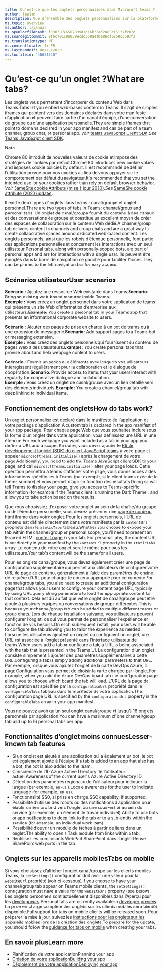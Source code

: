 ```yaml
---
title: Qu’est-ce que les onglets personnalisés dans Microsoft teams ?
author: laujan
description: Vue d’ensemble des onglets personnalisés sur la plateforme Microsoft teams
ms.topic: overview
ms.author: lajanuar
ms.openlocfilehash: f338387e658733981c16b36ed2a05c15132fc87c
ms.sourcegitcommit: 9fbc701a9a039ecdc360aefbe86df52b9c3593f3
ms.translationtype: MT
ms.contentlocale: fr-FR
ms.lasthandoff: 08/12/2020
ms.locfileid: "46651940"
---
```

# <a name="what-are-tabs"></a><span data-ttu-id="bb568-103">Qu’est-ce qu’un onglet ?</span><span class="sxs-lookup"><span data-stu-id="bb568-103">What are tabs?</span></span>

<span data-ttu-id="bb568-104">Les onglets vous permettent d’incorporer du contenu Web dans Teams.</span><span class="sxs-lookup"><span data-stu-id="bb568-104">Tabs let you embed web-based content in Teams.</span></span> <span data-ttu-id="bb568-105">Il s’agit de simples iframes qui pointent vers des domaines déclarés dans votre manifeste d’application et peuvent faire partie d’un canal d’équipe, d’une conversation de groupe ou d’une application personnelle.</span><span class="sxs-lookup"><span data-stu-id="bb568-105">They are simple iframes that point to domains declared in your app manifest and can be part of a team channel, group chat, or personal app.</span></span> <span data-ttu-id="bb568-106">*Voir* [teams JavaScript Client SDK](/javascript/api/overview/msteams-client).</span><span class="sxs-lookup"><span data-stu-id="bb568-106">*See* [Teams JavaScript client SDK](/javascript/api/overview/msteams-client).</span></span>

> [!NOTE]
> <span data-ttu-id="bb568-107">Chrome 80 introduit de nouvelles valeurs de cookie et impose des stratégies de cookies par défaut.</span><span class="sxs-lookup"><span data-stu-id="bb568-107">Chrome 80 introduces new cookie values and imposes cookie policies by default.</span></span> <span data-ttu-id="bb568-108">Il est recommandé de définir l’utilisation prévue pour vos cookies au lieu de vous appuyer sur le comportement par défaut du navigateur.</span><span class="sxs-lookup"><span data-stu-id="bb568-108">It's recommended that you set the intended use for your cookies rather than rely on default browser behavior.</span></span> <span data-ttu-id="bb568-109">*Voir* [SameSite cookie Attribute (mise à jour 2020)](../../resources/samesite-cookie-update.md).</span><span class="sxs-lookup"><span data-stu-id="bb568-109">*See* [SameSite cookie attribute (2020 update)](../../resources/samesite-cookie-update.md).</span></span>

<span data-ttu-id="bb568-110">Il existe deux types d’onglets dans teams : canal/groupe et onglet personnel.</span><span class="sxs-lookup"><span data-stu-id="bb568-110">There are two types of tabs in Teams: channel/group and personal tabs.</span></span> <span data-ttu-id="bb568-111">Un onglet de canal/groupe fournit du contenu à des canaux et des conversations de groupe et constitue un excellent moyen de créer des espaces de collaboration sur le contenu Web dédié.</span><span class="sxs-lookup"><span data-stu-id="bb568-111">A channel/group tab delivers content to channels and group chats and are a great way to create collaborative spaces around dedicated web-based content.</span></span> <span data-ttu-id="bb568-112">Les onglets personnels, ainsi que les robots d’étendue personnelle, font partie des applications personnelles et concernent les interactions avec un seul utilisateur.</span><span class="sxs-lookup"><span data-stu-id="bb568-112">Personal tabs, along with personally-scoped bots, are part of personal apps and are for interactions with a single user.</span></span> <span data-ttu-id="bb568-113">Ils peuvent être épinglés dans la barre de navigation de gauche pour faciliter l’accès.</span><span class="sxs-lookup"><span data-stu-id="bb568-113">They can be pinned to the left navigation bar for easy access.</span></span>

## <a name="user-scenarios"></a><span data-ttu-id="bb568-114">Scénarios utilisateur</span><span class="sxs-lookup"><span data-stu-id="bb568-114">User scenarios</span></span>

<span data-ttu-id="bb568-115">**Scénario :** Ajoutez une ressource Web existante dans Teams.</span><span class="sxs-lookup"><span data-stu-id="bb568-115">**Scenario:** Bring an existing web-based resource inside Teams.</span></span> \
<span data-ttu-id="bb568-116">**Exemple :** Vous créez un onglet personnel dans votre application de teams qui présente un site Web d’information d’entreprise aux utilisateurs.</span><span class="sxs-lookup"><span data-stu-id="bb568-116">**Example:** You create a personal tab in your Teams app that presents an informational corporate website to users.</span></span>

<span data-ttu-id="bb568-117">**Scénario :** Ajouter des pages de prise en charge à un bot de teams ou à une extension de messagerie.</span><span class="sxs-lookup"><span data-stu-id="bb568-117">**Scenario:** Add support pages to a Teams bot or messaging extension.</span></span> \
<span data-ttu-id="bb568-118">**Exemple :** Vous créez des onglets personnels qui fournissent du contenu de pages Web à des utilisateurs.</span><span class="sxs-lookup"><span data-stu-id="bb568-118">**Example:** You create personal tabs that provide about and help webpage content to users.</span></span>

<span data-ttu-id="bb568-119">**Scénario :** Fournir un accès aux éléments avec lesquels vos utilisateurs interagissent régulièrement pour la collaboration et le dialogue de coopération.</span><span class="sxs-lookup"><span data-stu-id="bb568-119">**Scenario:** Provide access to items that your users interact with regularly for cooperative dialogue and collaboration.</span></span> \
<span data-ttu-id="bb568-120">**Exemple :** Vous créez un onglet de canal/groupe avec un lien détaillé vers des éléments individuels.</span><span class="sxs-lookup"><span data-stu-id="bb568-120">**Example:** You create a channel/group tab with deep linking to individual items.</span></span>

## <a name="how-do-tabs-work"></a><span data-ttu-id="bb568-121">Fonctionnement des onglets</span><span class="sxs-lookup"><span data-stu-id="bb568-121">How do tabs work?</span></span>

<span data-ttu-id="bb568-122">Un onglet personnalisé est déclaré dans le manifeste de l’application de votre package d’application.</span><span class="sxs-lookup"><span data-stu-id="bb568-122">A custom tab is declared in the app manifest of your app package.</span></span> <span data-ttu-id="bb568-123">Pour chaque page Web que vous souhaitez inclure sous la forme d’un onglet dans votre application, vous définissez une URL et une étendue.</span><span class="sxs-lookup"><span data-stu-id="bb568-123">For each webpage you want included as a tab in your app you define a URL and a scope.</span></span> <span data-ttu-id="bb568-124">En outre, vous devez ajouter le [Kit de développement logiciel (SDK) du client JavaScript teams](/javascript/api/overview/msteams-client) à votre page et appeler `microsoftTeams.initialize()` après le chargement de votre page.</span><span class="sxs-lookup"><span data-stu-id="bb568-124">Additionally, you need to add the [Teams JavaScript client SDK](/javascript/api/overview/msteams-client) to your page, and call `microsoftTeams.initialize()` after your page loads.</span></span> <span data-ttu-id="bb568-125">Cette opération permettra à teams d’afficher votre page, vous donne accès à des informations spécifiques à Teams (par exemple, si le client teams exécute le thème sombre) et vous permet d’agir en fonction des résultats.</span><span class="sxs-lookup"><span data-stu-id="bb568-125">Doing so will tell Teams to display your page, give you access to Teams-specific information (for example if the Teams client is running the Dark Theme), and allow you to take action based on the results.</span></span>

<span data-ttu-id="bb568-126">Que vous choisissiez d’exposer votre onglet au sein de la chaîne/du groupe ou de l’étendue personnelle, vous devrez présenter une [page de contenu](~/tabs/how-to/create-tab-pages/content-page.md) html iframe dans votre onglet. Pour les onglets personnels, l’URL de contenu est définie directement dans votre manifeste par la `contentUrl` propriété dans le `staticTabs` tableau.</span><span class="sxs-lookup"><span data-stu-id="bb568-126">Whether you choose to expose your tab within the channel/group or personal scope, you'll need to present an IFramed HTML [content page](~/tabs/how-to/create-tab-pages/content-page.md) in your tab. For personal tabs, the content URL is set directly in your manifest by the `contentUrl` property in the `staticTabs` array.</span></span> <span data-ttu-id="bb568-127">Le contenu de votre onglet sera le même pour tous les utilisateurs.</span><span class="sxs-lookup"><span data-stu-id="bb568-127">Your tab's content will be the same for all users.</span></span>

<span data-ttu-id="bb568-128">Pour les onglets canal/groupe, vous devez également créer une page de configuration supplémentaire qui permet aux utilisateurs de configurer votre URL de page de contenu, généralement à l’aide des paramètres de chaîne de requête d’URL pour charger le contenu approprié pour ce contexte.</span><span class="sxs-lookup"><span data-stu-id="bb568-128">For channel/group tabs, you also need to create an additional configuration page that allows your users to configure your content page URL, typically by using URL query string parameters to load the appropriate content for that context.</span></span> <span data-ttu-id="bb568-129">Cela est dû au fait que votre onglet de canal/groupe peut être ajouté à plusieurs équipes ou conversations de groupe différentes.</span><span class="sxs-lookup"><span data-stu-id="bb568-129">This is because your channel/group tab can be added to multiple different teams or group chats.</span></span> <span data-ttu-id="bb568-130">Lors de chaque installation suivante, vos utilisateurs peuvent configurer l’onglet, ce qui vous permet de personnaliser l’expérience en fonction de vos besoins.</span><span class="sxs-lookup"><span data-stu-id="bb568-130">On each subsequent install, your users will be able to configure the tab allowing you to tailor the experience as needed.</span></span> <span data-ttu-id="bb568-131">Lorsque les utilisateurs ajoutent un onglet ou configurent un onglet, une URL est associée à l’onglet présenté dans l’interface utilisateur de teams.</span><span class="sxs-lookup"><span data-stu-id="bb568-131">When users add a tab or configure a tab, a URL is being associated with the tab that is presented in the Teams UI.</span></span> <span data-ttu-id="bb568-132">La configuration d’un onglet consiste simplement à ajouter des paramètres supplémentaires à cette URL.</span><span class="sxs-lookup"><span data-stu-id="bb568-132">Configuring a tab is simply adding additional parameters to that URL.</span></span> <span data-ttu-id="bb568-133">Par exemple, lorsque vous ajoutez l’onglet de la carte DevOps Azure, la page Configuration vous permet de choisir la carte chargée par l’onglet.</span><span class="sxs-lookup"><span data-stu-id="bb568-133">For example, when you add the Azure DevOps board tab the configuration page allows you to choose which board the tab will load.</span></span> <span data-ttu-id="bb568-134">L’URL de la page de configuration est spécifiée par la  `configurationUrl` propriété dans le `configurableTabs` tableau dans le manifeste de votre application.</span><span class="sxs-lookup"><span data-stu-id="bb568-134">The configuration page URL is specified by the  `configurationUrl` property in the `configurableTabs` array in your app manifest.</span></span>

<span data-ttu-id="bb568-135">Vous ne pouvez avoir qu’un seul onglet canal/groupe et jusqu’à 16 onglets personnels par application.</span><span class="sxs-lookup"><span data-stu-id="bb568-135">You can have a maximum of one channel/group tab and up to 16 personal tabs per app.</span></span>

## <a name="lesser-known-tab-features"></a><span data-ttu-id="bb568-136">Fonctionnalités d’onglet moins connues</span><span class="sxs-lookup"><span data-stu-id="bb568-136">Lesser-known tab features</span></span>

* <span data-ttu-id="bb568-137">Si un onglet est ajouté à une application qui a également un bot, le bot est également ajouté à l’équipe.</span><span class="sxs-lookup"><span data-stu-id="bb568-137">If a tab is added to an app that also has a bot, the bot is also added to the team.</span></span>
* <span data-ttu-id="bb568-138">Conscience de l’ID Azure Active Directory de l’utilisateur actuel.</span><span class="sxs-lookup"><span data-stu-id="bb568-138">Awareness of the current user's Azure Active Directory ID.</span></span>
* <span data-ttu-id="bb568-139">Détection des paramètres régionaux de l’utilisateur pour indiquer la langue (par exemple, `en-us` ).</span><span class="sxs-lookup"><span data-stu-id="bb568-139">Locale awareness for the user to indicate language (for example, `en-us`).</span></span>
* <span data-ttu-id="bb568-140">Fonctionnalité SSO, si prise en charge.</span><span class="sxs-lookup"><span data-stu-id="bb568-140">SSO capability, if supported.</span></span>
* <span data-ttu-id="bb568-141">Possibilité d’utiliser des robots ou des notifications d’application pour établir un lien profond vers l’onglet ou une sous-entité au sein du service (par exemple, un élément de travail individuel).</span><span class="sxs-lookup"><span data-stu-id="bb568-141">Ability to use bots or app notifications to deep link to the tab or to a sub-entity within the service (for example, an individual work item).</span></span>
* <span data-ttu-id="bb568-142">Possibilité d’ouvrir un module de tâches à partir de liens dans un onglet.</span><span class="sxs-lookup"><span data-stu-id="bb568-142">The ability to open a Task module from links within a tab.</span></span>
* <span data-ttu-id="bb568-143">Réutilisez les composants WebPart SharePoint dans l’onglet.</span><span class="sxs-lookup"><span data-stu-id="bb568-143">Reuse SharePoint web parts in the tab.</span></span>

## <a name="tabs-on-mobile"></a><span data-ttu-id="bb568-144">Onglets sur les appareils mobiles</span><span class="sxs-lookup"><span data-stu-id="bb568-144">Tabs on mobile</span></span>

<span data-ttu-id="bb568-145">Si vous choisissez d’afficher l’onglet canal/groupe sur les clients mobiles Teams, la `setSettings()` configuration doit avoir une valeur pour la `websiteUrl` propriété (voir ci-dessous).</span><span class="sxs-lookup"><span data-stu-id="bb568-145">If you choose to have your channel/group tab appear on Teams mobile clients, the `setSettings()` configuration must have a value for the `websiteUrl` property (see below).</span></span> <span data-ttu-id="bb568-146">Les onglets personnels sont actuellement disponibles dans l’Aperçu pour les [développeurs](~/resources/dev-preview/developer-preview-intro.md).</span><span class="sxs-lookup"><span data-stu-id="bb568-146">Personal tabs are currently available in [developer preview](~/resources/dev-preview/developer-preview-intro.md).</span></span> <span data-ttu-id="bb568-147">La prise en charge complète des onglets sur les clients mobiles sera bientôt disponible.</span><span class="sxs-lookup"><span data-stu-id="bb568-147">Full support for tabs on mobile clients will be released soon.</span></span> <span data-ttu-id="bb568-148">Pour préparer la mise à jour, suivez les [instructions pour les onglets sur les appareils mobiles](~/tabs/design/tabs-mobile.md) lors de la création des onglets.</span><span class="sxs-lookup"><span data-stu-id="bb568-148">To prepare for the update, you should follow the [guidance for tabs on mobile](~/tabs/design/tabs-mobile.md) when creating your tabs.</span></span>

## <a name="learn-more"></a><span data-ttu-id="bb568-149">En savoir plus</span><span class="sxs-lookup"><span data-stu-id="bb568-149">Learn more</span></span>

* [<span data-ttu-id="bb568-150">Planification de votre application</span><span class="sxs-lookup"><span data-stu-id="bb568-150">Planning your app</span></span>](../../concepts/extensibility-points.md)
* [<span data-ttu-id="bb568-151">Création de votre application</span><span class="sxs-lookup"><span data-stu-id="bb568-151">Building your app</span></span>](../../concepts/building-an-app.md)
* [<span data-ttu-id="bb568-152">Déploiement de votre application</span><span class="sxs-lookup"><span data-stu-id="bb568-152">Deploying your app</span></span>](../../concepts/deploy-and-publish/overview.md)
